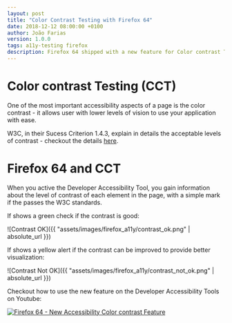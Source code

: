 ```yaml
---
layout: post
title: "Color Contrast Testing with Firefox 64"
date: 2018-12-12 08:00:00 +0100
author: João Farias
version: 1.0.0
tags: a11y-testing firefox
description: Firefox 64 shipped with a new feature for Color contrast Testing
---
```


# Color contrast Testing (CCT)

One of the most important accessibility aspects of a page is the color contrast - it allows user with lower levels of vision to use your application with ease.

W3C, in their Sucess Criterion 1.4.3, explain in details the acceptable levels of contrast - checkout the details [here](https://www.w3.org/TR/UNDERSTANDING-WCAG20/visual-audio-contrast-contrast.html).

# Firefox 64 and CCT

When you active the Developer Accessibility Tool, you gain information about the level of contrast of each element in the page, with a simple mark if the passes the W3C standards.

If shows a green check if the contrast is good:

![Contrast OK]({{ "assets/images/firefox_a11y/contrast_ok.png" | absolute_url }})

If shows a yellow alert if the contrast can be improved to provide better visualization:

![Contrast Not OK]({{ "assets/images/firefox_a11y/contrast_not_ok.png" | absolute_url }})

Checkout how to use the new feature on the Developer Accessibility Tools on Youtube:

[![Firefox 64 - New Accessibility Color contrast Feature](https://img.youtube.com/vi/g2j5kYt00CQ/0.jpg)](https://www.youtube.com/watch?v=g2j5kYt00CQ "Firefox 64 - New Accessibility Color contrast Feature")
